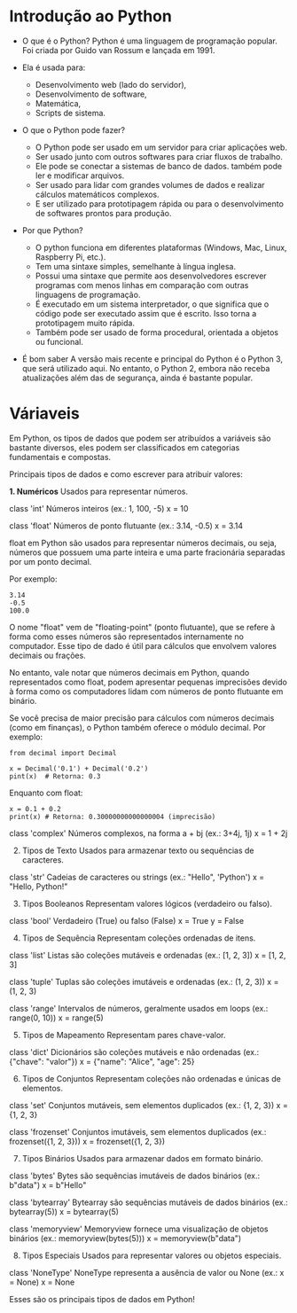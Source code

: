 # Introdução ao Python
- O que é o Python?
Python é uma linguagem de programação popular. Foi criada por Guido van Rossum e lançada em 1991.

- Ela é usada para:

   * Desenvolvimento web (lado do servidor),
   * Desenvolvimento de software,
   * Matemática,
   * Scripts de sistema.

- O que o Python pode fazer?
   * O Python pode ser usado em um servidor para criar aplicações web.
   * Ser usado junto com outros softwares para criar fluxos de trabalho.
   * Ele pode se conectar a sistemas de banco de dados. também pode ler e modificar arquivos.
   * Ser usado para lidar com grandes volumes de dados e realizar cálculos matemáticos complexos.
   * E ser utilizado para prototipagem rápida ou para o desenvolvimento de softwares prontos para produção.

- Por que Python?
   * O python funciona em diferentes plataformas (Windows, Mac, Linux, Raspberry Pi, etc.).
   * Tem uma sintaxe simples, semelhante à língua inglesa.
   * Possui uma sintaxe que permite aos desenvolvedores escrever programas com menos linhas em comparação com outras linguagens de programação.
   * É executado em um sistema interpretador, o que significa que o código pode ser executado assim que é escrito. Isso torna a prototipagem muito rápida.
   * Também pode ser usado de forma procedural, orientada a objetos ou funcional.
   
- É bom saber
A versão mais recente e principal do Python é o Python 3, que será utilizado aqui. No entanto, o Python 2, embora não receba atualizações além das de segurança, ainda é bastante popular.

# Váriaveis 

Em Python, os tipos de dados que podem ser atribuídos a variáveis são bastante diversos, 
eles podem ser classificados em categorias fundamentais e compostas.

Principais tipos de dados e como escrever para atribuir valores:

**1. Numéricos**
Usados para representar números.

 class 'int'
 Números inteiros (ex.: 1, 100, -5)
    x = 10

 class 'float'
 Números de ponto flutuante (ex.: 3.14, -0.5)
    x = 3.14

float em Python são usados para representar números decimais, 
ou seja, números que possuem uma parte inteira e uma parte fracionária separadas por um ponto decimal.

 Por exemplo:

    3.14
    -0.5
    100.0

O nome "float" vem de "floating-point" (ponto flutuante), 
que se refere à forma como esses números são representados internamente no computador.
Esse tipo de dado é útil para cálculos que envolvem valores decimais ou frações.

No entanto, vale notar que números decimais em Python, quando representados como float, 
podem apresentar pequenas imprecisões devido à forma como os computadores lidam com números de ponto flutuante em binário.

Se você precisa de maior precisão para cálculos com números decimais (como em finanças),
o Python também oferece o módulo decimal. Por exemplo:

    from decimal import Decimal

    x = Decimal('0.1') + Decimal('0.2')
    pint(x)  # Retorna: 0.3

Enquanto com float:

    x = 0.1 + 0.2
    print(x) # Retorna: 0.30000000000000004 (imprecisão)

class 'complex'
Números complexos, na forma a + bj (ex.: 3+4j, 1j)
    x = 1 + 2j


2. Tipos de Texto
Usados para armazenar texto ou sequências de caracteres.

class 'str'
Cadeias de caracteres ou strings (ex.: "Hello", 'Python')
    x = "Hello, Python!"


3. Tipos Booleanos
Representam valores lógicos (verdadeiro ou falso).

class 'bool'
Verdadeiro (True) ou falso (False)
    x = True
    y = False


4. Tipos de Sequência
Representam coleções ordenadas de itens.

class 'list'
Listas são coleções mutáveis e ordenadas (ex.: [1, 2, 3])
    x = [1, 2, 3]

class 'tuple'
Tuplas são coleções imutáveis e ordenadas (ex.: (1, 2, 3))
    x = (1, 2, 3)

class 'range'
Intervalos de números, geralmente usados em loops (ex.: range(0, 10))
    x = range(5)


5. Tipos de Mapeamento
Representam pares chave-valor.

class 'dict'
Dicionários são coleções mutáveis e não ordenadas (ex.: {"chave": "valor"})
    x = {"name": "Alice", "age": 25}


6. Tipos de Conjuntos
Representam coleções não ordenadas e únicas de elementos.

class 'set'
Conjuntos mutáveis, sem elementos duplicados (ex.: {1, 2, 3})
    x = {1, 2, 3}

class 'frozenset'
Conjuntos imutáveis, sem elementos duplicados (ex.: frozenset({1, 2, 3}))
    x = frozenset({1, 2, 3})


7. Tipos Binários
Usados para armazenar dados em formato binário.

class 'bytes'
Bytes são sequências imutáveis de dados binários (ex.: b"data")
    x = b"Hello"

class 'bytearray'
Bytearray são sequências mutáveis de dados binários (ex.: bytearray(5))
    x = bytearray(5)

class 'memoryview'
Memoryview fornece uma visualização de objetos binários (ex.: memoryview(bytes(5)))
    x = memoryview(b"data")


8. Tipos Especiais
Usados para representar valores ou objetos especiais.

class 'NoneType'
NoneType representa a ausência de valor ou None (ex.: x = None)
    x = None

Esses são os principais tipos de dados em Python!